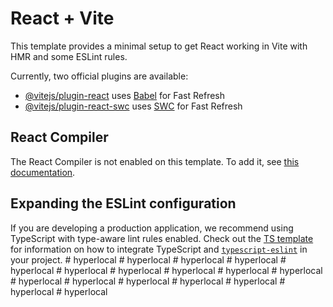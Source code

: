 # React + Vite

This template provides a minimal setup to get React working in Vite with HMR and some ESLint rules.

Currently, two official plugins are available:

- [@vitejs/plugin-react](https://github.com/vitejs/vite-plugin-react/blob/main/packages/plugin-react) uses [Babel](https://babeljs.io/) for Fast Refresh
- [@vitejs/plugin-react-swc](https://github.com/vitejs/vite-plugin-react/blob/main/packages/plugin-react-swc) uses [SWC](https://swc.rs/) for Fast Refresh

## React Compiler

The React Compiler is not enabled on this template. To add it, see [this documentation](https://react.dev/learn/react-compiler/installation).

## Expanding the ESLint configuration

If you are developing a production application, we recommend using TypeScript with type-aware lint rules enabled. Check out the [TS template](https://github.com/vitejs/vite/tree/main/packages/create-vite/template-react-ts) for information on how to integrate TypeScript and [`typescript-eslint`](https://typescript-eslint.io) in your project.
#   h y p e r l o c a l  
 #   h y p e r l o c a l  
 #   h y p e r l o c a l  
 #   h y p e r l o c a l  
 #   h y p e r l o c a l  
 #   h y p e r l o c a l  
 #   h y p e r l o c a l  
 #   h y p e r l o c a l  
 #   h y p e r l o c a l  
 #   h y p e r l o c a l  
 #   h y p e r l o c a l  
 #   h y p e r l o c a l  
 #   h y p e r l o c a l  
 #   h y p e r l o c a l  
 #   h y p e r l o c a l  
 #   h y p e r l o c a l  
 #   h y p e r l o c a l  
 